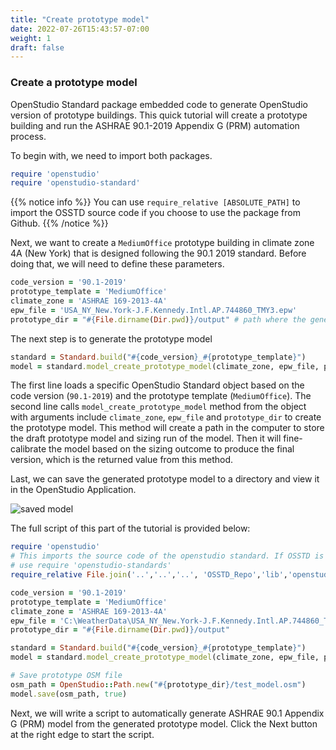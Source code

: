 ```yaml
---
title: "Create prototype model"
date: 2022-07-26T15:43:57-07:00
weight: 1
draft: false
---
```


### Create a prototype model

OpenStudio Standard package embedded code to generate OpenStudio version of prototype buildings. This quick tutorial will create a prototype building and run the ASHRAE 90.1-2019 Appendix G (PRM) automation process.

To begin with, we need to import both packages.

```ruby
require 'openstudio'
require 'openstudio-standard'
```

{{% notice info %}}
You can use `require_relative [ABSOLUTE_PATH]` to import the OSSTD source code if you choose to use the package from Github.
{{% /notice %}}

Next, we want to create a `MediumOffice` prototype building in climate zone 4A (New York) that is designed following the 90.1 2019 standard. Before doing that, we will need to define these parameters.

```ruby
code_version = '90.1-2019'
prototype_template = 'MediumOffice'
climate_zone = 'ASHRAE 169-2013-4A'
epw_file = 'USA_NY_New.York-J.F.Kennedy.Intl.AP.744860_TMY3.epw'
prototype_dir = "#{File.dirname(Dir.pwd)}/output" # path where the generated prototype saved.
```

The next step is to generate the prototype model

```ruby
standard = Standard.build("#{code_version}_#{prototype_template}")
model = standard.model_create_prototype_model(climate_zone, epw_file, prototype_dir)
```

The first line loads a specific OpenStudio Standard object based on the code version (`90.1-2019`) and the prototype template (`MediumOffice`).
The second line calls `model_create_prototype_model` method from the object with arguments include `climate_zone`, `epw_file` and `prototype_dir` to create the prototype model. This method will create a path in the computer to store the draft prototype model and sizing run of the model. Then it will fine-calibrate the model based on the sizing outcome to produce the final version, which is the returned value from this method.

Last, we can save the generated prototype model to a directory and view it in the OpenStudio Application.

![saved model](/BEM-for-PRM/userguide/quick_start/image/prototype_medium_office.PNG?width=800px)

The full script of this part of the tutorial is provided below:

```ruby
require 'openstudio'
# This imports the source code of the openstudio standard. If OSSTD is installed in GEM, then simply
# use require 'openstudio-standards'
require_relative File.join('..','..','..', 'OSSTD_Repo','lib','openstudio-standards.rb')

code_version = '90.1-2019'
prototype_template = 'MediumOffice'
climate_zone = 'ASHRAE 169-2013-4A'
epw_file = 'C:\WeatherData\USA_NY_New.York-J.F.Kennedy.Intl.AP.744860_TMY3.epw'
prototype_dir = "#{File.dirname(Dir.pwd)}/output"

standard = Standard.build("#{code_version}_#{prototype_template}")
model = standard.model_create_prototype_model(climate_zone, epw_file, prototype_dir)

# Save prototype OSM file
osm_path = OpenStudio::Path.new("#{prototype_dir}/test_model.osm")
model.save(osm_path, true)
```

Next, we will write a script to automatically generate ASHRAE 90.1 Appendix G (PRM) model from the generated prototype model. Click the Next button at the right edge to start the script.
